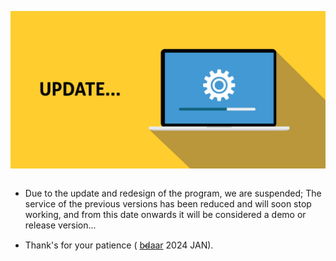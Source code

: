 ![img](https://github.com/bdaar/SHIELD/blob/main/UI-UX%2Fupdate.png)

```
```

- Due to the update and redesign of the program, we are suspended;
The service of the previous versions has been reduced and will soon stop working, and from this date onwards it will be considered a demo or release version...

+ Thank's for your patience ( [b̴d̴aar](https://github.com/bdaar) 2024 JAN).
